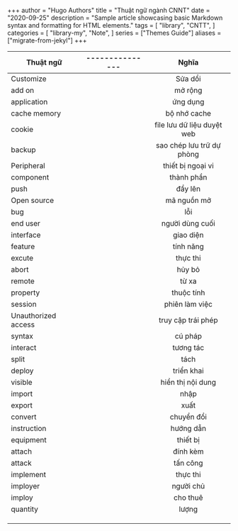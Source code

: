 +++
author = "Hugo Authors"
title = "Thuật ngữ ngành CNNT"
date = "2020-09-25"
description = "Sample article showcasing basic Markdown syntax and formatting for HTML elements."
tags = [
    "library",
    "CNTT",
]
categories = [
    "library-my",
    "Note",
]
series = ["Themes Guide"]
aliases = ["migrate-from-jekyl"]
+++

| Thuật ngữ        | --------------- |      Nghĩa      |
|------------------|:---------------:|:---------------:|
| Customize |    | Sửa dổi|
| add on  |   | mở rộng  |
| application |   | ứng dụng  |
| cache memory |   | bộ nhớ cache  |
| cookie |   | file lưu dữ liệu duyệt web  |
| backup |   | sao chép lưu trữ dự phòng  |
| Peripheral |   | thiết bị ngoại vi  |
| component |   | thành phần  |
| push |   |  đẩy lên |
| Open source |   |  mã nguồn mở  |
| bug |   | lỗi  |
| end user |   | người dùng cuối  |
| interface |   | giao diện  |
| feature |   | tính năng  |
| excute |   | thực thi  |
| abort |   | hủy bỏ  |
| remote |   | từ xa  |
| property |   | thuộc tính  |
| session |   | phiên làm việc  |
| Unauthorized access |   | truy cập trái phép  |
| syntax |   | cú pháp  |
| interact |   | tương tác  |
| split |   | tách  |
| deploy |   | triển khai  |
| visible |   |  hiển thị nội dung |
| import |   | nhập |
| export |   | xuất |
| convert |   | chuyển đổi |
| instruction |   | hướng dẫn |
| equipment |   | thiết bị |
| attach |   | đính kèm |
| attack |   | tấn công |
| implement |   | thực thi |
| imployer |   | người chủ |
| imploy |   |  cho thuê |
| quantity |   | lượng |
|  |   |  |
|  |   |  |
|  |   |  |